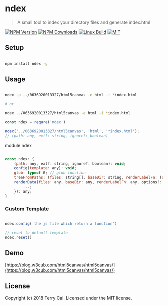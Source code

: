 # ndex

> A small tool to index your directory files and generate index.html

[![NPM Version][npm-image]][npm-url]
[![NPM Downloads][downloads-image]][downloads-url]
[![Linux Build][travis-image]][travis-url]
[![MIT][mit-image]](LICENSE)


## Setup


```bash

npm install ndex -g


```


## Usage



```bash

ndex -p ../0636920013327/html5canvas -e html -i *index.html

# or

ndex ../0636920013327/html5canvas -e html -i *index.html

```

```js
const ndex = requre('ndex')

ndex('../0636920013327/html5canvas', 'html', '*index.html');
// (path: any, ext?: string, ignore?: boolean)

```

module ndex

```js

const ndex: {
    (path: any, ext?: string, ignore?: boolean): void;
    config(template: any): void;
    glob: typeof G; // glob function
    treeFromPaths: (files: string[], baseDir: string, renderLabelFn: (arg0: Window, arg1: string, arg2: any, arg3: string, arg4: any, arg5: boolean) => string, options?: any) => any;
    renderData(files: any, baseDir: any, renderLabelFn: any, options?: {
        ...;
    }): any;
}

```

### Custom Template

```js

ndex.config('the js file which return a function')

// reset to default template
ndex.reset()

```

## Demo

[https://blog.w3cub.com/html5canvas/html5canvas/](https://blog.w3cub.com/html5canvas/html5canvas/)




## License

Copyright (c) 2018 Terry Cai. Licensed under the MIT license.


[npm-image]: https://img.shields.io/npm/v/ndex.svg
[npm-url]: https://npmjs.org/package/ndex
[travis-image]: https://img.shields.io/travis/icai/ndex/master.svg?label=linux
[travis-url]: https://travis-ci.org/icai/ndex
[downloads-image]: https://img.shields.io/npm/dm/ndex.svg
[downloads-url]: https://npmjs.org/package/ndex
[mit-image]: https://img.shields.io/badge/License-MIT-green.svg
